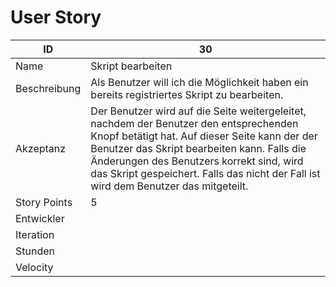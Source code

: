 # User Story

|ID          |30|
|-|-|
|Name        |Skript bearbeiten|
|Beschreibung|Als Benutzer will ich die Möglichkeit haben ein bereits registriertes Skript zu bearbeiten.|
|Akzeptanz   |Der Benutzer wird auf die Seite weitergeleitet, nachdem der Benutzer den entsprechenden Knopf betätigt hat. Auf dieser Seite kann der der Benutzer das Skript bearbeiten kann. Falls die Änderungen des Benutzers korrekt sind, wird das Skript gespeichert. Falls das nicht der Fall ist wird dem Benutzer das mitgeteilt.|
|Story Points|5|
|Entwickler  ||
|Iteration   ||
|Stunden     ||
|Velocity    ||
